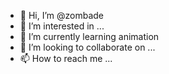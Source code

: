 - 👋 Hi, I’m @zombade
- 👀 I’m interested in ...
- 🌱 I’m currently learning animation
- 💞️ I’m looking to collaborate on ...
- 📫 How to reach me ...

<!---
zombade/zombade is a ✨ special ✨ repository because its `README.md` (this file) appears on your GitHub profile.
You can click the Preview link to take a look at your changes.
--->
